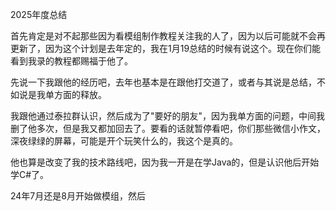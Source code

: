 2025年度总结











首先肯定是对不起那些因为看模组制作教程关注我的人了，因为以后可能就不会再更新了，因为这个计划是去年定的，我在1月19总结的时候有说这个。现在你们能看到我录的教程都赐福于他了。

先说一下我跟他的经历吧，去年也基本是在跟他打交道了，或者与其说是总结，不如说是我单方面的释放。

我跟他通过泰拉群认识，然后成为了"要好的朋友"，因为我单方面的问题，中间我删了他多次，但是我又都加回去了。要看的话就暂停看吧，你们那些微信小作文，深夜绿绿的屏幕，可能是开个玩笑什么的，我这个是真的。

他也算是改变了我的技术路线吧，因为我一开是在学Java的，但是认识他后开始学C#了。

24年7月还是8月开始做模组，然后

























